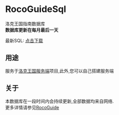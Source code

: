 # RocoGuideSql
洛克王国指南数据库  
**数据库更新在每月最后一天**

最新SQL: [点击下载](https://github.com/taxeric/RocoGuideSql/blob/main/sqls/20221126.sql)

## 用途
服务于[洛克王国服务端](https://github.com/taxeric/RocoGuideServe)项目,此外,您可以自己搭建服务端

## 关于
本数据库在一段时间内会持续更新,全部数据均来自网络.  
更多详情请参见[RocoGuide](https://gitee.com/lanier/roco-guide)
